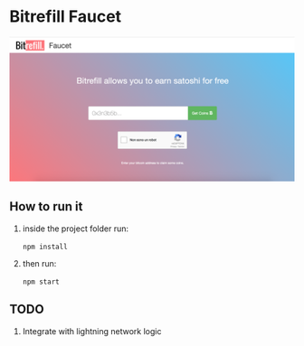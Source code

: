 # Bitrefill Faucet 

![alt text](https://github.com/filippoboiani/faucet/blob/master/demo.png)

## How to run it

1. inside the project folder run:

    ``` npm install ```

2. then run: 

    ``` npm start ```


## TODO

1. Integrate with lightning network logic 